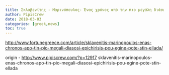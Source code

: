 ```yaml
---
title: Σκλαβενίτης - Μαρινόπουλος- Ένας χρόνος από την πιο μεγάλη διάσωση επιχείρησης που έγινε ποτέ στην Ελλάδα
author: PipisCrew
date: 2018-03-03
categories: [greek,news]
toc: true
---
```


http://www.fortunegreece.com/article/sklavenitis-marinopoulos-enas-chronos-apo-tin-pio-megali-diasosi-epichirisis-pou-egine-pote-stin-ellada/

origin - http://www.pipiscrew.com/?p=12917 sklavenitis-marinopoulos-enas-chronos-apo-tin-pio-megali-diasosi-epichirisis-pou-egine-pote-stin-ellada